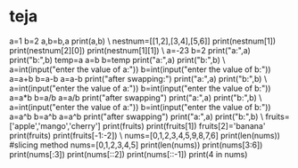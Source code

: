 # teja
a=1
b=2
a,b=b,a
print(a,b)
\\
nestnum=[[1,2],[3,4],[5,6]]
print(nestnum[1])
print(nestnum[2][0])
print(nestnum[1][1])
\\
a=-23
b=2
print("a:",a)
print("b:",b)
temp=a
a=b
b=temp
print("a:",a)
print("b:",b)
\\
a=int(input("enter the value of a:"))
b=int(input("enter the value of b:"))
a=a+b
b=a-b
a=a-b
print("after swapping:")
print("a:",a)
print("b:",b)
\\
a=int(input("enter the value of a:"))
b=int(input("enter the value of b:"))
a=a*b
b=a/b
a=a/b
print("after swapping")
print("a:",a)
print("b:",b)
\\
a=int(input("enter the value of a:"))
b=int(input("enter the value of b:"))
a=a^b
b=a^b
a=a^b
print("after swapping")
print("a:",a)
print("b:",b)
\\
fruits=['apple','mango','cherry']
print(fruits)
print(fruits[1])
fruits[2]='banana'
print(fruits)
print(fruits[-1:-2])
\\
nums=[0,1,2,3,4,5,9,8,7,6]
print(len(nums))
#slicing method
nums=[0,1,2,3,4,5]
print(len(nums))
print(nums[3:6])
print(nums[:3])
print(nums[::2])
print(nums[::-1])
print(4 in nums)
